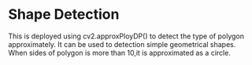 # Shape Detection

This is deployed using cv2.approxPloyDP() to detect the type of polygon approximately.
It can be used to detection simple geometrical shapes. When sides of polygon is more than 10,it is approximated as a circle.